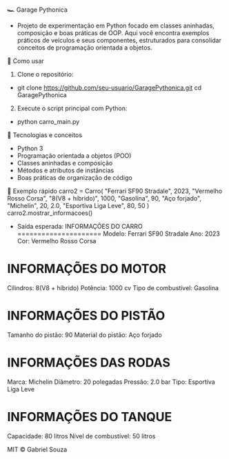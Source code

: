 🏎️ Garage Pythonica
- Projeto de experimentação em Python focado em classes aninhadas, composição e boas práticas de OOP.
Aqui você encontra exemplos práticos de veículos e seus componentes, estruturados para consolidar conceitos de programação orientada a objetos.

🚀 Como usar
1) Clone o repositório:
- git clone https://github.com/seu-usuario/GaragePythonica.git
cd GaragePythonica

2) Execute o script principal com Python:
- python carro_main.py

🔧 Tecnologias e conceitos
- Python 3
- Programação orientada a objetos (POO)
- Classes aninhadas e composição
- Métodos e atributos de instâncias
- Boas práticas de organização de código

📌 Exemplo rápido
carro2 = Carro(
    "Ferrari SF90 Stradale", 2023, "Vermelho Rosso Corsa",
    "8(V8 + híbrido)", 1000, "Gasolina", 90, "Aço forjado",
    "Michelin", 20, 2.0, "Esportiva Liga Leve", 80, 50
)
carro2.mostrar_informacoes()

- Saída esperada:
  INFORMAÇÕES DO CARRO
=====================
Modelo: Ferrari SF90 Stradale
Ano: 2023
Cor: Vermelho Rosso Corsa

INFORMAÇÕES DO MOTOR
=====================
Cilindros: 8(V8 + híbrido)
Potência: 1000 cv
Tipo de combustível: Gasolina

INFORMAÇÕES DO PISTÃO
=====================
Tamanho do pistão: 90
Material do pistão: Aço forjado

INFORMAÇÕES DAS RODAS
=====================
Marca: Michelin
Diâmetro: 20 polegadas
Pressão: 2.0 bar
Tipo: Esportiva Liga Leve

INFORMAÇÕES DO TANQUE
=====================
Capacidade: 80 litros
Nível de combustível: 50 litros


MIT © Gabriel Souza

